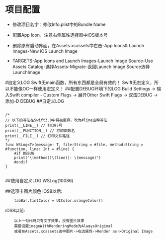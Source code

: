 # 项目配置

- 修改项目名字：修改Info.plist中的Bundle Name

- 配置App Icon，注意右侧属性选择器中iOS版本号
- 删除原有启动界面，在Assets.xcassets中右击-App Icons& Launch Images-New iOS Launch Image
- TARGETS-App Icons and Launch Images-Launch Image Source-Use Assets Catalog-选择Assets-Migrate-返回Launch Image Source选择LaunchImage

#自定义LOG
Swift无main函数，所有东西都是全局有效的！
Swift无宏定义，所以不能像OC一样使用宏定义！
##配置DEBUG环境下的LOG
Build Settings -> 输入Swift compiler - Custom Flags -> 展开Other Swift Flags -> 双击DEBUG -> 添加-D DEBUG
##自定义LOG
```

/*
// 以下的写法在Swift3.0中将被废弃，改为#line这种写法
print(__LINE__) // 打印行号
print(__FUNCTION__) // 打印函数名
print(__FILE__) // 打印文件路径
*/
func WSLog<T>(message: T, file:String = #file, method:String = #function, line: Int = #line) {
    #if DEBUG
    print("\(method)[\(line)]: \(message)")
    #endif
}


```

##使用自定义LOG
    WSLog(10086)

##选项卡图片颜色
iOS8以后:

        tabBar.tintColor = UIColor.orangeColor()

iOS8以前:

        以上一句代码只有文字效果，没有图片效果
        需要设置imageWithRenderingMode为AlwaysOriginal
        或者在Assets.xcassets选中图片->右边属性->Render as->Original Image














